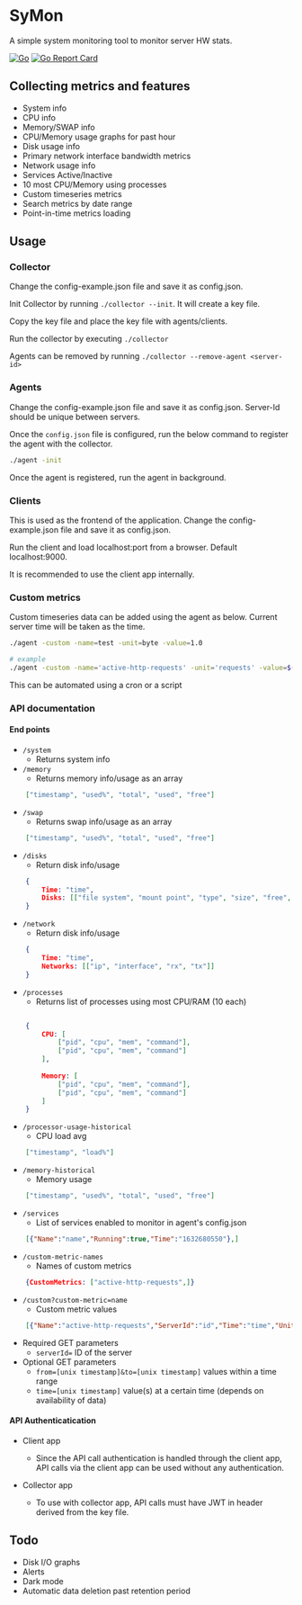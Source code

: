 # SyMon
A simple system monitoring tool to monitor server HW stats. 

[![Go](https://github.com/dhamith93/SyMon/actions/workflows/go.yml/badge.svg)](https://github.com/dhamith93/SyMon/actions/workflows/go.yml) [![Go Report Card](https://goreportcard.com/badge/github.com/dhamith93/SyMon)](https://goreportcard.com/report/github.com/dhamith93/SyMon)

## Collecting metrics and features
* System info
* CPU info
* Memory/SWAP info
* CPU/Memory usage graphs for past hour
* Disk usage info
* Primary network interface bandwidth metrics
* Network usage info
* Services Active/Inactive
* 10 most CPU/Memory using processes
* Custom timeseries metrics
* Search metrics by date range
* Point-in-time metrics loading

## Usage

### Collector
Change the config-example.json file and save it as config.json.

Init Collector by running `./collector --init`. It will create a key file. 

Copy the key file and place the key file with agents/clients.

Run the collector by executing `./collector`

Agents can be removed by running `./collector --remove-agent <server-id>`

### Agents
Change the config-example.json file and save it as config.json. Server-Id should be unique between servers.

Once the `config.json` file is configured, run the below command to register the agent with the collector.

```bash
./agent -init
```

Once the agent is registered, run the agent in background.

### Clients
This is used as the frontend of the application. Change the config-example.json file and save it as config.json. 

Run the client and load localhost:port from a browser. Default localhost:9000.

It is recommended to use the client app internally.

### Custom metrics
Custom timeseries data can be added using the agent as below. Current server time will be taken as the time.

```bash
./agent -custom -name=test -unit=byte -value=1.0

# example
./agent -custom -name='active-http-requests' -unit='requests' -value=$(netstat | grep -c https)
```

This can be automated using a cron or a script

### API documentation
#### End points
* `/system`
    * Returns system info
* `/memory`
    * Returns memory info/usage as an array
```json
    ["timestamp", "used%", "total", "used", "free"]
```
* `/swap`
    * Returns swap info/usage as an array
```json
    ["timestamp", "used%", "total", "used", "free"]
```
* `/disks`
    * Return disk info/usage
```json
	{
	    Time: "time", 
	    Disks: [["file system", "mount point", "type", "size", "free", "used", "used%", "inodes", "inodes free", "inodes used", "inodes used%"]]
	}
```
* `/network`
    * Return disk info/usage
```json
	{
	    Time: "time", 
	    Networks: [["ip", "interface", "rx", "tx"]]
	}
```
* `/processes`
    * Returns list of processes using most CPU/RAM (10 each)
```json

    {
        CPU: [
            ["pid", "cpu", "mem", "command"],
            ["pid", "cpu", "mem", "command"]
        ],
        
        Memory: [
            ["pid", "cpu", "mem", "command"],
            ["pid", "cpu", "mem", "command"]
        ]
    }
```
* `/processor-usage-historical`
    * CPU load avg
```json
    ["timestamp", "load%"]
```
* `/memory-historical`
    * Memory usage
```json
    ["timestamp", "used%", "total", "used", "free"]
```
* `/services`
    * List of services enabled to monitor in agent's config.json
```json
    [{"Name":"name","Running":true,"Time":"1632680550"},]
```
* `/custom-metric-names`
    * Names of custom metrics
```json
    {CustomMetrics: ["active-http-requests",]}
```
* `/custom?custom-metric=name`
    * Custom metric values
```json
    [{"Name":"active-http-requests","ServerId":"id","Time":"time","Unit":"unit","Value":"x"},]
```
* Required GET parameters
    * `serverId=` ID of the server
* Optional GET parameters
    * `from=[unix timestamp]&to=[unix timestamp]` values within a time range
    * `time=[unix timestamp]` value(s) at a certain time (depends on availability of data)

#### API Authenticatication 
* Client app
    * Since the API call authentication is handled through the client app, API calls via the client app can be used without any authentication. 

* Collector app
    * To use with collector app, API calls must have JWT in header derived from the key file. 

## Todo
* Disk I/O graphs
* Alerts
* Dark mode
* Automatic data deletion past retention period